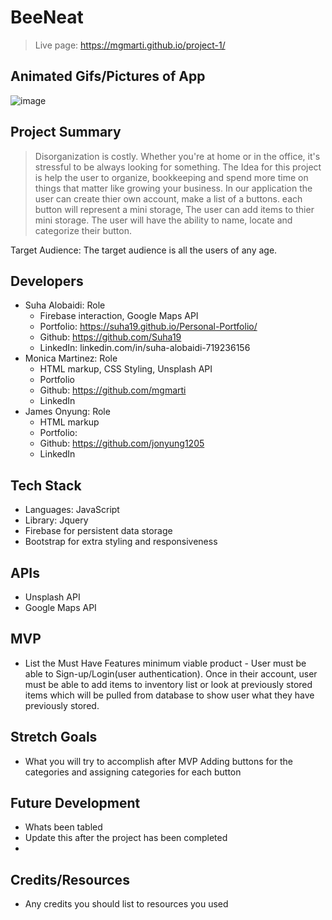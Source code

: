 # BeeNeat

> Live page: https://mgmarti.github.io/project-1/

## Animated Gifs/Pictures of App

![image](https://user-images.githubusercontent.com/47680905/57550106-fce1fc00-732a-11e9-82d4-7553e5b601eb.png)

## Project Summary

> Disorganization is costly. Whether you're at home or in the office, it's stressful to be always looking for something. The Idea for this project is help the user to organize, bookkeeping and spend more time on things that matter like growing your business. In our application the user can create thier own account, make a list of a buttons. each button will represent a mini storage, The user can add items to thier mini storage. 
The user will have the ability to name, locate and categorize their button.  

Target Audience: The target audience is all the users of any age.

## Developers

- Suha Alobaidi: Role
  - Firebase interaction, Google Maps API
  - Portfolio: https://suha19.github.io/Personal-Portfolio/
  - Github: https://github.com/Suha19
  - LinkedIn: linkedin.com/in/suha-alobaidi-719236156
- Monica Martinez: Role
  - HTML markup, CSS Styling, Unsplash API
  - Portfolio
  - Github: https://github.com/mgmarti
  - LinkedIn
- James Onyung: Role
  - HTML markup
  - Portfolio:
  - Github: https://github.com/jonyung1205
  - LinkedIn


## Tech Stack

- Languages: JavaScript
- Library: Jquery
- Firebase for persistent data storage
- Bootstrap for extra styling and responsiveness


## APIs

- Unsplash API
- Google Maps API

## MVP

- List the Must Have Features
minimum viable product - User must be able to Sign-up/Login(user authentication). Once in their account, user must be able to add items to inventory list or look at previously stored items which will be pulled from database to show user what they have previously stored.

## Stretch Goals

- What you will try to accomplish after MVP
Adding buttons for the categories and assigning categories for each button

## Future Development

- Whats been tabled
- Update this after the project has been completed
- 

## Credits/Resources

- Any credits you should list to resources you used

